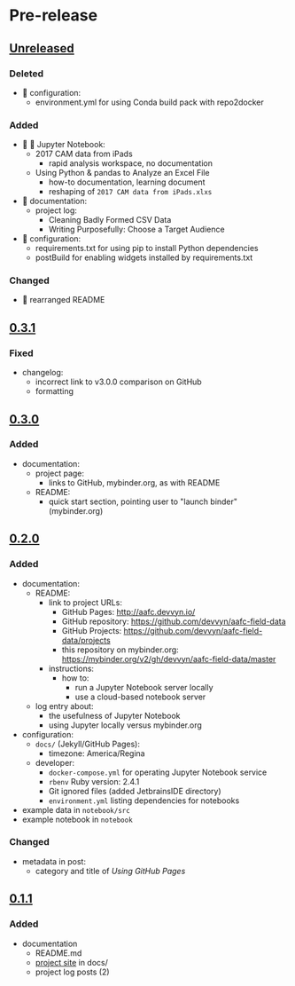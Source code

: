 Pre-release
===========

[Unreleased]
------------

### Deleted

- :wrench: configuration:
    - environment.yml for using Conda build pack with repo2docker

### Added

- :memo: :microscope: Jupyter Notebook:
    - 2017 CAM data from iPads
        - rapid analysis workspace, no documentation
    - Using Python & pandas to Analyze an Excel File
        - how-to documentation, learning document
        - reshaping of `2017 CAM data from iPads.xlxs`
- :memo: documentation:
    - project log:
        - Cleaning Badly Formed CSV Data
        - Writing Purposefully: Choose a Target Audience
- :wrench: configuration:
    - requirements.txt for using pip to install Python dependencies
    - postBuild for enabling widgets installed by requirements.txt

### Changed

- :memo: rearranged README


[0.3.1]
-------

### Fixed

- changelog:
    - incorrect link to v3.0.0 comparison on GitHub
    - formatting


[0.3.0]
-------

### Added

- documentation:
    - project page:
        - links to GitHub, mybinder.org, as with README
    - README:
        - quick start section, pointing user to "launch binder" (mybinder.org)


[0.2.0]
-------

### Added

- documentation:
    - README:
        - link to project URLs:
            - GitHub Pages: http://aafc.devvyn.io/
            - GitHub repository: https://github.com/devvyn/aafc-field-data
            - GitHub Projects: https://github.com/devvyn/aafc-field-data/projects
            - this repository on mybinder.org: https://mybinder.org/v2/gh/devvyn/aafc-field-data/master
        - instructions:
            - how to:
                - run a Jupyter Notebook server locally
                - use a cloud-based notebook server
    - log entry about:
        - the usefulness of Jupyter Notebook
        - using Jupyter locally versus mybinder.org
- configuration:
    - `docs/` (Jekyll/GitHub Pages):
        - timezone: America/Regina
    - developer:
        - `docker-compose.yml` for operating Jupyter Notebook service
        - `rbenv` Ruby version: 2.4.1
        - Git ignored files (added JetbrainsIDE directory)
        - `environment.yml` listing dependencies for notebooks
- example data in `notebook/src`
- example notebook in `notebook`

### Changed

- metadata in post:
    - category and title of _Using GitHub Pages_


[0.1.1]
-------

### Added

- documentation
  - README.md
  - [project site] in docs/
  - project log posts (2)


[Unreleased]: https://github.com/devvyn/aafc-field-data/compare/v0.3.1...master
[0.3.1]: https://github.com/devvyn/aafc-field-data/compare/v0.3.0...v0.3.1
[0.3.0]: https://github.com/devvyn/aafc-field-data/compare/v0.2.0...v0.3.0
[0.2.0]: https://github.com/devvyn/aafc-field-data/compare/v0.1.1...v0.2.0
[0.1.1]: https://github.com/devvyn/aafc-field-data/tree/v0.1.1
[project site]: http://aafc.devvyn.io/
